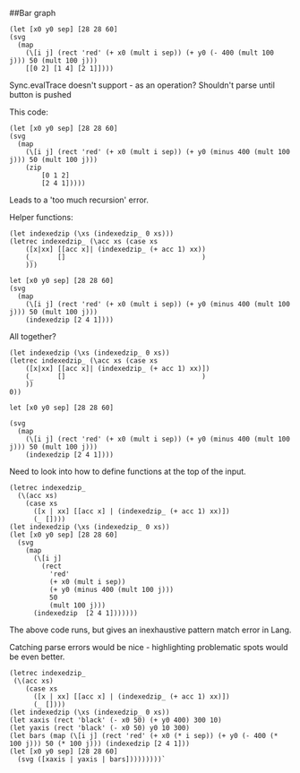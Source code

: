 ##Bar graph
```
(let [x0 y0 sep] [28 28 60]
(svg 
  (map
    (\[i j] (rect 'red' (+ x0 (mult i sep)) (+ y0 (- 400 (mult 100 j))) 50 (mult 100 j)))
    [[0 2] [1 4] [2 1]])))
```

Sync.evalTrace doesn't support - as an operation?
Shouldn't parse until button is pushed

This code:
```
(let [x0 y0 sep] [28 28 60]
(svg 
  (map
    (\[i j] (rect 'red' (+ x0 (mult i sep)) (+ y0 (minus 400 (mult 100 j))) 50 (mult 100 j)))
    (zip
        [0 1 2]
        [2 4 1]))))
```
Leads to a 'too much recursion' error.

Helper functions:
```
(let indexedzip (\xs (indexedzip_ 0 xs)))
(letrec indexedzip_ (\acc xs (case xs 
    ([x|xx] [[acc x]| (indexedzip_ (+ acc 1) xx))
    (_      []                                  )
    )))
```

```
let [x0 y0 sep] [28 28 60]
(svg 
  (map
    (\[i j] (rect 'red' (+ x0 (mult i sep)) (+ y0 (minus 400 (mult 100 j))) 50 (mult 100 j)))
    (indexedzip [2 4 1])))
```

All together?
```
(let indexedzip (\xs (indexedzip_ 0 xs))
(letrec indexedzip_ (\acc xs (case xs 
    ([x|xx] [[acc x]| (indexedzip_ (+ acc 1) xx)])
    (_      []                                  )
    ))
0))

let [x0 y0 sep] [28 28 60]

(svg 
  (map
    (\[i j] (rect 'red' (+ x0 (mult i sep)) (+ y0 (minus 400 (mult 100 j))) 50 (mult 100 j)))
    (indexedzip [2 4 1])))
```

Need to look into how to define functions at the top of the input.

```
(letrec indexedzip_
  (\(acc xs)
    (case xs
      ([x | xx] [[acc x] | (indexedzip_ (+ acc 1) xx)])
      (_ [])))
(let indexedzip (\xs (indexedzip_ 0 xs))
(let [x0 y0 sep] [28 28 60]
  (svg 
    (map
      (\[i j]
        (rect
          'red'
          (+ x0 (mult i sep))
          (+ y0 (minus 400 (mult 100 j)))
          50
          (mult 100 j)))
      (indexedzip  [2 4 1]))))))
```
The above code runs, but gives an inexhaustive pattern match error in Lang.

Catching parse errors would be nice - highlighting problematic spots would be even better.

```
(letrec indexedzip_
 (\(acc xs)
    (case xs
      ([x | xx] [[acc x] | (indexedzip_ (+ acc 1) xx)])
      (_ [])))
(let indexedzip (\xs (indexedzip_ 0 xs))
(let xaxis (rect 'black' (- x0 50) (+ y0 400) 300 10)
(let yaxis (rect 'black' (- x0 50) y0 10 300)
(let bars (map (\[i j] (rect 'red' (+ x0 (* i sep)) (+ y0 (- 400 (* 100 j))) 50 (* 100 j))) (indexedzip [2 4 1]))
(let [x0 y0 sep] [28 28 60]
  (svg ([xaxis | yaxis | bars]))))))))`
